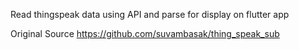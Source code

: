 Read thingspeak data using API and parse for display on flutter app

Original Source  https://github.com/suvambasak/thing_speak_sub
